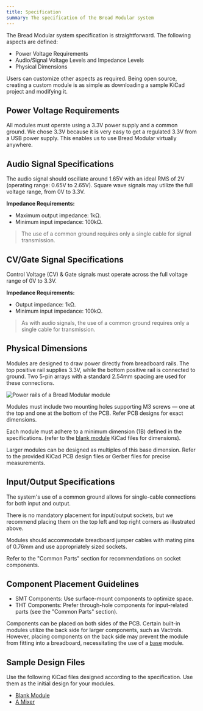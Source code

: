 ```yaml
---
title: Specification
summary: The specification of the Bread Modular system
---
```


The Bread Modular system specification is straightforward. The following aspects are defined:

* Power Voltage Requirements
* Audio/Signal Voltage Levels and Impedance Levels
* Physical Dimensions

Users can customize other aspects as required. Being open source, creating a custom module is as simple as downloading a sample KiCad project and modifying it.

## Power Voltage Requirements

All modules must operate using a 3.3V power supply and a common ground. We chose 3.3V because it is very easy to get a regulated 3.3V from a USB power supply. This enables us to use Bread Modular virtually anywhere.

## Audio Signal Specifications

The audio signal should oscillate around 1.65V with an ideal RMS of 2V (operating range: 0.65V to 2.65V).
Square wave signals may utilize the full voltage range, from 0V to 3.3V.

**Impedance Requirements:**

* Maximum output impedance: 1kΩ.
* Minimum input impedance: 100kΩ.

> The use of a common ground requires only a single cable for signal transmission.

## CV/Gate Signal Specifications

Control Voltage (CV) & Gate signals must operate across the full voltage range of 0V to 3.3V.

**Impedance Requirements:**

* Output impedance: 1kΩ.
* Minimum input impedance: 100kΩ.

> As with audio signals, the use of a common ground requires only a single cable for transmission.

## Physical Dimensions

Modules are designed to draw power directly from breadboard rails. The top positive rail supplies 3.3V, while the bottom positive rail is connected to ground. Two 5-pin arrays with a standard 2.54mm spacing are used for these connections.

![Power rails of a Bread Modular module](/images/docs/power-rails.png)

Modules must include two mounting holes supporting M3 screws — one at the top and one at the bottom of the PCB. Refer PCB designs for exact dimensions.

Each module must adhere to a minimum dimension (1B) defined in the specifications. (refer to the [blank module](https://github.com/bread-modular/bread-modular/tree/main/modules/blank) KiCad files for dimensions).

Larger modules can be designed as multiples of this base dimension. Refer to the provided KiCad PCB design files or Gerber files for precise measurements.

## Input/Output Specifications

The system's use of a common ground allows for single-cable connections for both input and output.

There is no mandatory placement for input/output sockets, but we recommend placing them on the top left and top right corners as illustrated above.

Modules should accommodate breadboard jumper cables with mating pins of 0.76mm and use appropriately sized sockets.

Refer to the "Common Parts" section for recommendations on socket components.

## Component Placement Guidelines

* SMT Components: Use surface-mount components to optimize space.
* THT Components: Prefer through-hole components for input-related parts (see the "Common Parts" section).

Components can be placed on both sides of the PCB. Certain built-in modules utilize the back side for larger components, such as Vactrols. However, placing components on the back side may prevent the module from fitting into a breadboard, necessitating the use of a [base](/modules/base) module.

## Sample Design Files

Use the following KiCad files designed according to the specification. Use them as the initial design for your modules.

* [Blank Module](https://github.com/bread-modular/bread-modular/tree/main/modules/blank)
* [A Mixer](https://github.com/bread-modular/bread-modular/tree/main/modules/imix)